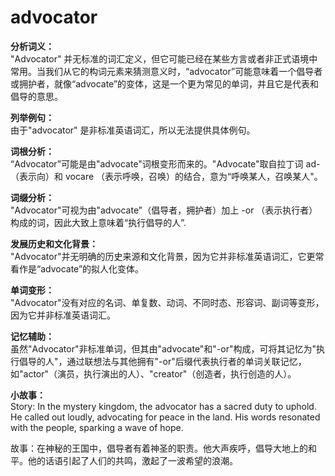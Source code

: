 # advocator

**分析词义：**  
"Advocator" 并无标准的词汇定义，但它可能已经在某些方言或者非正式语境中常用。当我们从它的构词元素来猜测意义时，“advocator”可能意味着一个倡导者或拥护者，就像“advocate”的变体，这是一个更为常见的单词，并且它是代表和倡导的意思。

  

**列举例句：**  
由于"advocator" 是非标准英语词汇，所以无法提供具体例句。

  

**词根分析：**  
“Advocator”可能是由"advocate"词根变形而来的。"Advocate"取自拉丁词 ad- （表示向）和 vocare （表示呼唤，召唤）的结合，意为“呼唤某人，召唤某人"。

  

**词缀分析：**  
"Advocator"可视为由"advocate"（倡导者，拥护者）加上 -or （表示执行者）构成的词，因此大致上意味着“执行倡导的人”.

  

**发展历史和文化背景：**  
"Advocator"并无明确的历史来源和文化背景，因为它并非标准英语词汇，它更常看作是“advocate”的拟人化变体。

  

**单词变形：**  
"Advocator"没有对应的名词、单复数、动词、不同时态、形容词、副词等变形，因为它并非标准英语词汇。

  

**记忆辅助：**  
虽然"Advocator"非标准单词，但其由"advocate"和"-or"构成，可将其记忆为"执行倡导的人"，通过联想法与其他拥有"-or"后缀代表执行者的单词关联记忆，如"actor"（演员，执行演出的人）、"creator"（创造者，执行创造的人）。

  

**小故事：**  
Story: In the mystery kingdom, the advocator has a sacred duty to uphold. He called out loudly, advocating for peace in the land. His words resonated with the people, sparking a wave of hope.

  

故事：在神秘的王国中，倡导者有着神圣的职责。他大声疾呼，倡导大地上的和平。他的话语引起了人们的共鸣，激起了一波希望的浪潮。

